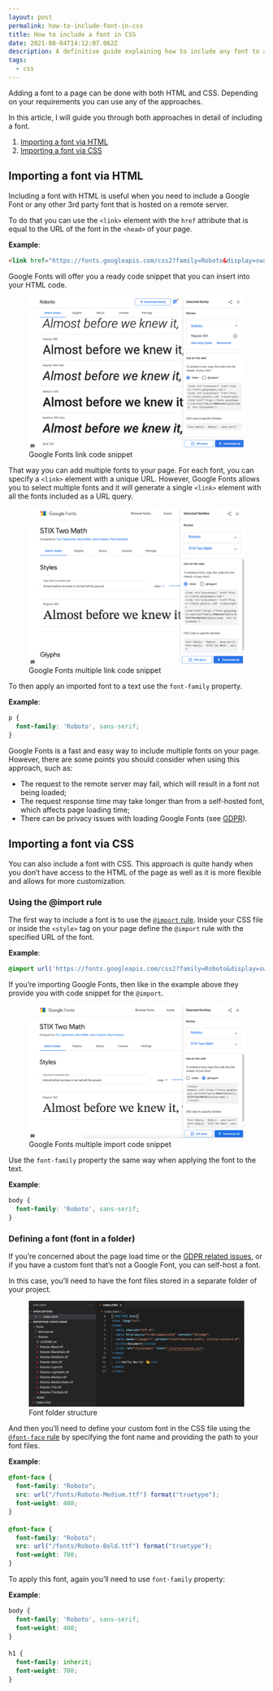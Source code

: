 ```yaml
---
layout: post
permalink: how-to-include-font-in-css
title: How to include a font in CSS
date: 2021-08-04T14:12:07.062Z
description: A definitive guide explaining how to include any font to a page using CSS.
tags:
  - css
---
```


Adding a font to a page can be done with both HTML and CSS. Depending on your requirements you can use any of the approaches.

In this article, I will guide you through both approaches in detail of including a font.

1. [Importing a font via HTML](#importing-a-font-via-html)
2. [Importing a font via CSS](#importing-a-font-via-css)

## Importing a font via HTML

Including a font with HTML is useful when you need to include a Google Font or any other 3rd party font that is hosted on a remote server.

To do that you can use the `<link>` element with the `href` attribute that is equal to the URL of the font in the `<head>` of your page.

**Example**:

```html
<link href="https://fonts.googleapis.com/css2?family=Roboto&display=swap" rel="stylesheet">
```

Google Fonts will offer you a ready code snippet that you can insert into your HTML code.

<figure>
  <img class="shadow" src="/images/tools/google-fonts-link-code-snippet.png" alt="Google Fonts link code snippet" loading="lazy">
  <figcaption>Google Fonts link code snippet</figcaption>
</figure>

That way you can add multiple fonts to your page. For each font, you can specify a `<link>` element with a unique URL. However, Google Fonts allows you to select multiple fonts and it will generate a single `<link>` element with all the fonts included as a URL query.

<figure>
  <img class="shadow" src="/images/tools/google-fonts-multiple-link-code-snippet.png" alt="Google Fonts multiple link code snippet" loading="lazy">
  <figcaption>Google Fonts multiple link code snippet</figcaption>
</figure>

To then apply an imported font to a text use the `font-family` property.

**Example**:

```css
p {
  font-family: 'Roboto', sans-serif;
}
```

Google Fonts is a fast and easy way to include multiple fonts on your page. However, there are some points you should consider when using this approach, such as:

* The request to the remote server may fail, which will result in a font not being loaded;
* The request response time may take longer than from a self-hosted font, which affects page loading time;
* There can be privacy issues with loading Google Fonts (see [GDPR](https://en.wikipedia.org/wiki/General_Data_Protection_Regulation)).

## Importing a font via CSS

You can also include a font with CSS. This approach is quite handy when you don’t have access to the HTML of the page as well as it is more flexible and allows for more customization.

### Using the @import rule

The first way to include a font is to use the [`@import` rule](https://developer.mozilla.org/en-US/docs/Web/CSS/@import). Inside your CSS file or inside the `<style>` tag on your page define the `@import` rule with the specified URL of the font.

**Example**:

```css
@import url('https://fonts.googleapis.com/css2?family=Roboto&display=swap');
```

If you’re importing Google Fonts, then like in the example above they provide you with code snippet for the `@import`.

<figure>
  <img class="shadow" src="/images/tools/google-fonts-multiple-import-code-snippet.png" alt="Google Fonts multiple import code snippet" loading="lazy">
  <figcaption>Google Fonts multiple import code snippet</figcaption>
</figure>

Use the `font-family` property the same way when applying the font to the text.

**Example**:

```css
body {
  font-family: 'Roboto', sans-serif;
}
```

### Defining a font (font in a folder)

If you’re concerned about the page load time or the [GDPR related issues](https://daan.dev/how-to/google-fonts-gdpr/), or if you have a custom font that’s not a Google Font, you can self-host a font.

In this case, you’ll need to have the font files stored in a separate folder of your project.

<figure>
  <img class="shadow" src="/images/tools/font-folder-structure.png" alt="Font folder structure" loading="lazy">
  <figcaption>Font folder structure</figcaption>
</figure>

And then you’ll need to define your custom font in the CSS file using the [`@font-face` rule](https://developer.mozilla.org/en-US/docs/Web/CSS/@font-face) by specifying the font name and providing the path to your font files.

**Example**:

```css
@font-face {
  font-family: "Roboto";
  src: url("/fonts/Roboto-Medium.ttf") format("truetype");
  font-weight: 400;
}

@font-face {
  font-family: "Roboto";
  src: url("/fonts/Roboto-Bold.ttf") format("truetype");
  font-weight: 700;
}
```

To apply this font, again you’ll need to use `font-family` property:

**Example**:

```css
body {
  font-family: 'Roboto', sans-serif;
  font-weight: 400;
}

h1 {
  font-family: inherit;
  font-weight: 700;
}
```